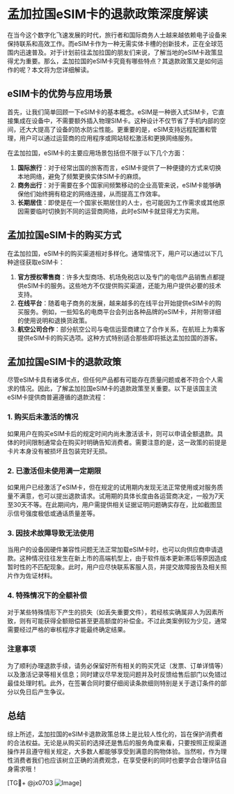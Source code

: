 # 孟加拉国eSIM卡的退款政策深度解读

在当今这个数字化飞速发展的时代，旅行者和国际商务人士越来越依赖电子设备来保持联系和高效工作。而eSIM卡作为一种无需实体卡槽的创新技术，正在全球范围内迅速普及。对于计划前往孟加拉国的朋友们来说，了解当地的eSIM卡政策显得尤为重要。那么，孟加拉国的eSIM卡究竟有哪些特点？其退款政策又是如何运作的呢？本文将为您详细解读。

## eSIM卡的优势与应用场景

首先，让我们简单回顾一下eSIM卡的基本概念。eSIM是一种嵌入式SIM卡，它直接集成在设备中，不需要额外插入物理SIM卡。这种设计不仅节省了手机内部的空间，还大大提高了设备的防水防尘性能。更重要的是，eSIM支持远程配置和管理，用户可以通过运营商的应用程序或网站轻松激活和更换网络服务。

在孟加拉国，eSIM卡的主要应用场景包括但不限于以下几个方面：

1. **国际旅行**：对于经常出国的旅客而言，eSIM卡提供了一种便捷的方式来切换本地网络，避免了频繁更换实体SIM卡的麻烦。
2. **商务出行**：对于需要在多个国家间频繁移动的企业高管来说，eSIM卡能够确保他们始终拥有稳定的网络连接，从而提高工作效率。
3. **长期居住**：即使是在一个国家长期居住的人士，也可能因为工作需求或其他原因需要临时切换到不同的运营商网络，此时eSIM卡就显得尤为实用。

## 孟加拉国eSIM卡的购买方式

在孟加拉国，eSIM卡的购买渠道相对多样化。通常情况下，用户可以通过以下几种途径获取eSIM卡：

1. **官方授权零售商**：许多大型商场、机场免税店以及专门的电信产品销售点都提供eSIM卡的服务。这些地方不仅提供购买渠道，还能为用户提供必要的技术支持。
2. **在线平台**：随着电子商务的发展，越来越多的在线平台开始提供eSIM卡的购买服务。例如，一些知名的电商平台会列出各种品牌的eSIM卡，并附带详细的使用说明和退换货政策。
3. **航空公司合作**：部分航空公司与电信运营商建立了合作关系，在航班上为乘客提供eSIM卡的购买选项。这种方式特别适合那些即将抵达孟加拉国的游客。

## 孟加拉国eSIM卡的退款政策

尽管eSIM卡具有诸多优点，但任何产品都有可能存在质量问题或者不符合个人需求的情况。因此，了解孟加拉国eSIM卡的退款政策至关重要。以下是该国主流eSIM卡提供商普遍遵循的退款流程：

### 1. 购买后未激活的情况

如果用户在购买eSIM卡后的规定时间内尚未激活该卡，则可以申请全额退款。具体的时间限制通常会在购买时明确告知消费者。需要注意的是，这一政策的前提是卡片本身没有被损坏且包装完好无损。

### 2. 已激活但未使用满一定期限

如果用户已经激活了eSIM卡，但在规定的试用期内发现无法正常使用或对服务质量不满意，也可以提出退款请求。试用期的具体长度由各运营商决定，一般为7天至30天不等。在此期间内，用户需提供相关证据证明问题确实存在，比如截图显示信号强度极低或通话质量差等。

### 3. 因技术故障导致无法使用

当用户的设备因硬件兼容性问题无法正常加载eSIM卡时，也可以向供应商申请退款。这种情况往往发生在新上市的高端机型上，由于软件版本更新滞后等原因造成暂时性的不匹配现象。此时，用户应尽快联系客服人员，并提交故障报告及相关照片作为佐证材料。

### 4. 特殊情况下的全额补偿

对于某些特殊情形下产生的损失（如丢失重要文件），若经核实确属非人为因素所致，则有可能获得全额赔偿甚至更高额度的补偿金。不过此类案例较为少见，通常需要经过严格的审核程序才能最终确定结果。

### 注意事项

为了顺利办理退款手续，请务必保留好所有相关的购买凭证（发票、订单详情等）以及激活记录等相关信息；同时建议尽早发现问题并及时反馈给售后部门以免错过最佳处理时机。此外，在签署合同时要仔细阅读条款细则特别是关于退订条件的部分以免日后产生争议。

## 总结

综上所述，孟加拉国的eSIM卡退款政策总体上是比较人性化的，旨在保护消费者的合法权益。无论是从购买前的选择还是售后的服务角度来看，只要按照正规渠道操作并且遵守相关规定，大多数人都能够享受到满意的购物体验。当然啦，作为理性消费者我们也应该树立正确的消费观念，在享受便利的同时也要学会合理评估自身需求哦！

[TG💪+ @jx0703 ![Image](https://github.com/user-attachments/assets/dbca1d08-cadb-493c-b0ec-ad6f7a83f270)]